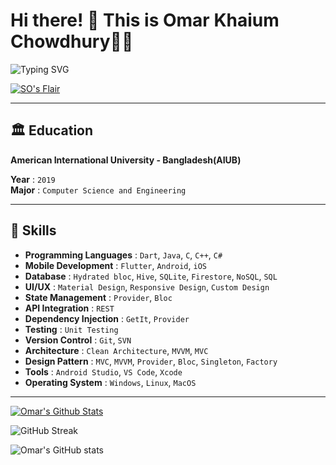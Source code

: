 # Hi there! 👋 This is Omar Khaium Chowdhury👨‍💻

<img src="https://readme-typing-svg.demolab.com?font=Fira+Code&weight=600&pause=1000&color=3dc4d0&background=00000000&random=false&width=435&lines=Flutter+developer" alt="Typing SVG" />

<a href="https://stackoverflow.com/users/12298875/omar-khaium-chowdhury">![SO's Flair](https://stackexchange.com/users/flair/17001608.png?theme=dark)</a>

---

## 🏛 Education

**American International University - Bangladesh(AIUB)**

**Year**  : `2019`</br>
**Major** : `Computer Science and Engineering`

---

## 🌱 Skills

- **Programming Languages** : `Dart`, `Java`, `C`, `C++`, `C#`
- **Mobile Development** : `Flutter`, `Android`, `iOS`
- **Database** : `Hydrated bloc`, `Hive`, `SQLite`, `Firestore`, `NoSQL`, `SQL`
- **UI/UX** : `Material Design`, `Responsive Design`, `Custom Design`
- **State Management** : `Provider`, `Bloc`
- **API Integration** : `REST`
- **Dependency Injection** : `GetIt`, `Provider`
- **Testing** : `Unit Testing`
- **Version Control** : `Git`, `SVN`
- **Architecture** : `Clean Architecture`, `MVVM`, `MVC`
- **Design Pattern** : `MVC`, `MVVM`, `Provider`, `Bloc`, `Singleton`, `Factory`
- **Tools** : `Android Studio`, `VS Code`, `Xcode`
- **Operating System** : `Windows`, `Linux`, `MacOS`

---
[![Omar's Github Stats](https://github-readme-stats.vercel.app/api?username=omar-khaium&count_private=true&theme=transparent&show_icons=true&rank_icon=percentile&line_height=24)](https://github.com/omar-khaium)

![GitHub Streak](https://streak-stats.demolab.com/?user=omar-khaium&theme=dark)

![Omar's GitHub stats](https://github-readme-stats.vercel.app/api/top-langs/?username=omar-khaium&show_icons=true&theme=radical&hide=swift,ruby,objective-c,kotlin)

<!--
**omar-khaium/omar-khaium** is a ✨ _special_ ✨ repository because its `README.md` (this file) appears on your GitHub profile.

Here are some ideas to get you started:

- 🔭 I’m currently working on ...
- 🌱 I’m currently learning ...
- 👯 I’m looking to collaborate on ...
- 🤔 I’m looking for help with ...
- 💬 Ask me about ...
- 📫 How to reach me: ...
- 😄 Pronouns: ...
- ⚡ Fun fact: ...
-->
